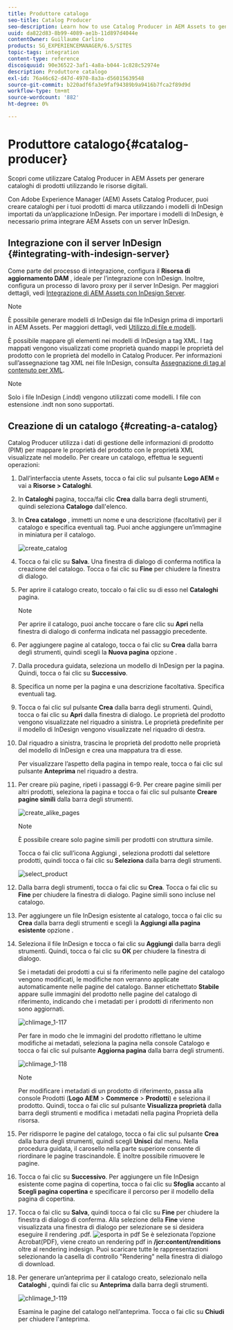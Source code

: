 ```yaml
---
title: Produttore catalogo
seo-title: Catalog Producer
seo-description: Learn how to use Catalog Producer in AEM Assets to generate product catalogs using your digital assets.
uuid: da822d83-8b99-4089-ae1b-11d897d4044e
contentOwner: Guillaume Carlino
products: SG_EXPERIENCEMANAGER/6.5/SITES
topic-tags: integration
content-type: reference
discoiquuid: 90e36522-3af1-4a8a-b044-1c828c52974e
description: Produttore catalogo
exl-id: 76a46c62-d47d-4970-8a3a-d56015639548
source-git-commit: b220adf6fa3e9faf94389b9a9416b7fca2f89d9d
workflow-type: tm+mt
source-wordcount: '882'
ht-degree: 0%

---
```


# Produttore catalogo{#catalog-producer}

Scopri come utilizzare Catalog Producer in AEM Assets per generare cataloghi di prodotti utilizzando le risorse digitali.

Con Adobe Experience Manager (AEM) Assets Catalog Producer, puoi creare cataloghi per i tuoi prodotti di marca utilizzando i modelli di InDesign importati da un’applicazione InDesign. Per importare i modelli di InDesign, è necessario prima integrare AEM Assets con un server InDesign.

## Integrazione con il server InDesign {#integrating-with-indesign-server}

Come parte del processo di integrazione, configura il **Risorsa di aggiornamento DAM** , ideale per l’integrazione con InDesign. Inoltre, configura un processo di lavoro proxy per il server InDesign. Per maggiori dettagli, vedi [Integrazione di AEM Assets con InDesign Server](/help/assets/indesign.md).

>[!NOTE]
>
>È possibile generare modelli di InDesign dai file InDesign prima di importarli in AEM Assets. Per maggiori dettagli, vedi [Utilizzo di file e modelli](https://helpx.adobe.com/indesign/using/files-templates.html).
>
>È possibile mappare gli elementi nei modelli di InDesign a tag XML. I tag mappati vengono visualizzati come proprietà quando mappi le proprietà del prodotto con le proprietà del modello in Catalog Producer. Per informazioni sull’assegnazione tag XML nei file InDesign, consulta [Assegnazione di tag al contenuto per XML](https://helpx.adobe.com/indesign/using/tagging-content-xml.html).

>[!NOTE]
>
>Solo i file InDesign (.indd) vengono utilizzati come modelli. I file con estensione .indt non sono supportati.

## Creazione di un catalogo {#creating-a-catalog}

Catalog Producer utilizza i dati di gestione delle informazioni di prodotto (PIM) per mappare le proprietà del prodotto con le proprietà XML visualizzate nel modello. Per creare un catalogo, effettua le seguenti operazioni:

1. Dall’interfaccia utente Assets, tocca o fai clic sul pulsante **Logo AEM** e vai a **Risorse > Cataloghi**.
1. In **Cataloghi** pagina, tocca/fai clic **Crea** dalla barra degli strumenti, quindi seleziona **Catalogo** dall&#39;elenco.
1. In **Crea catalogo** , immetti un nome e una descrizione (facoltativi) per il catalogo e specifica eventuali tag. Puoi anche aggiungere un’immagine in miniatura per il catalogo.

   ![create_catalog](assets/create_catalog.png)

1. Tocca o fai clic su **Salva**. Una finestra di dialogo di conferma notifica la creazione del catalogo. Tocca o fai clic su **Fine** per chiudere la finestra di dialogo.
1. Per aprire il catalogo creato, toccalo o fai clic su di esso nel **Cataloghi** pagina.

   >[!NOTE]
   >
   >Per aprire il catalogo, puoi anche toccare o fare clic su **Apri** nella finestra di dialogo di conferma indicata nel passaggio precedente.

1. Per aggiungere pagine al catalogo, tocca o fai clic su **Crea** dalla barra degli strumenti, quindi scegli la **Nuova pagina** opzione .
1. Dalla procedura guidata, seleziona un modello di InDesign per la pagina. Quindi, tocca o fai clic su **Successivo**.
1. Specifica un nome per la pagina e una descrizione facoltativa. Specifica eventuali tag.
1. Tocca o fai clic sul pulsante **Crea** dalla barra degli strumenti. Quindi, tocca o fai clic su **Apri** dalla finestra di dialogo. Le proprietà del prodotto vengono visualizzate nel riquadro a sinistra. Le proprietà predefinite per il modello di InDesign vengono visualizzate nel riquadro di destra.
1. Dal riquadro a sinistra, trascina le proprietà del prodotto nelle proprietà del modello di InDesign e crea una mappatura tra di esse.

   Per visualizzare l’aspetto della pagina in tempo reale, tocca o fai clic sul pulsante **Anteprima** nel riquadro a destra.

1. Per creare più pagine, ripeti i passaggi 6-9. Per creare pagine simili per altri prodotti, seleziona la pagina e tocca o fai clic sul pulsante **Creare pagine simili** dalla barra degli strumenti.

   ![create_alike_pages](assets/create_similar_pages.png)

   >[!NOTE]
   >
   >È possibile creare solo pagine simili per prodotti con struttura simile.

   Tocca o fai clic sull’icona Aggiungi , seleziona prodotti dal selettore prodotti, quindi tocca o fai clic su **Seleziona** dalla barra degli strumenti.

   ![select_product](assets/select_product.png)

1. Dalla barra degli strumenti, tocca o fai clic su **Crea**. Tocca o fai clic su **Fine** per chiudere la finestra di dialogo. Pagine simili sono incluse nel catalogo.
1. Per aggiungere un file InDesign esistente al catalogo, tocca o fai clic su **Crea** dalla barra degli strumenti e scegli la **Aggiungi alla pagina esistente** opzione .
1. Seleziona il file InDesign e tocca o fai clic su **Aggiungi** dalla barra degli strumenti. Quindi, tocca o fai clic su **OK** per chiudere la finestra di dialogo.

   Se i metadati dei prodotti a cui si fa riferimento nelle pagine del catalogo vengono modificati, le modifiche non verranno applicate automaticamente nelle pagine del catalogo. Banner etichettato **Stabile** appare sulle immagini del prodotto nelle pagine del catalogo di riferimento, indicando che i metadati per i prodotti di riferimento non sono aggiornati.

   ![chlimage_1-117](assets/chlimage_1-117a.png)

   Per fare in modo che le immagini del prodotto riflettano le ultime modifiche ai metadati, seleziona la pagina nella console Catalogo e tocca o fai clic sul pulsante **Aggiorna pagina** dalla barra degli strumenti.

   ![chlimage_1-118](assets/chlimage_1-118a.png)

   >[!NOTE]
   >
   >Per modificare i metadati di un prodotto di riferimento, passa alla console Prodotti (**Logo AEM** > **Commerce** > **Prodotti**) e seleziona il prodotto. Quindi, tocca o fai clic sul pulsante **Visualizza proprietà** dalla barra degli strumenti e modifica i metadati nella pagina Proprietà della risorsa.

1. Per ridisporre le pagine del catalogo, tocca o fai clic sul pulsante **Crea** dalla barra degli strumenti, quindi scegli **Unisci** dal menu. Nella procedura guidata, il carosello nella parte superiore consente di riordinare le pagine trascinandole. È inoltre possibile rimuovere le pagine.

1. Tocca o fai clic su **Successivo**. Per aggiungere un file InDesign esistente come pagina di copertina, tocca o fai clic su **Sfoglia** accanto al **Scegli pagina copertina** e specificare il percorso per il modello della pagina di copertina.
1. Tocca o fai clic su **Salva**, quindi tocca o fai clic su **Fine** per chiudere la finestra di dialogo di conferma.
Alla selezione della **Fine** viene visualizzata una finestra di dialogo per selezionare se si desidera eseguire il rendering .pdf.
   ![esporta in pdf](assets/CatalogPDF.png)
Se è selezionata l’opzione Acrobat(PDF), viene creato un rendering pdf in  **/jcr:content/renditions** oltre al rendering indesign. Puoi scaricare tutte le rappresentazioni selezionando la casella di controllo &quot;Rendering&quot; nella finestra di dialogo di download.

1. Per generare un’anteprima per il catalogo creato, selezionalo nella **Cataloghi** , quindi fai clic su **Anteprima** dalla barra degli strumenti.

   ![chlimage_1-119](assets/chlimage_1-119a.png)

   Esamina le pagine del catalogo nell’anteprima. Tocca o fai clic su **Chiudi** per chiudere l&#39;anteprima.
